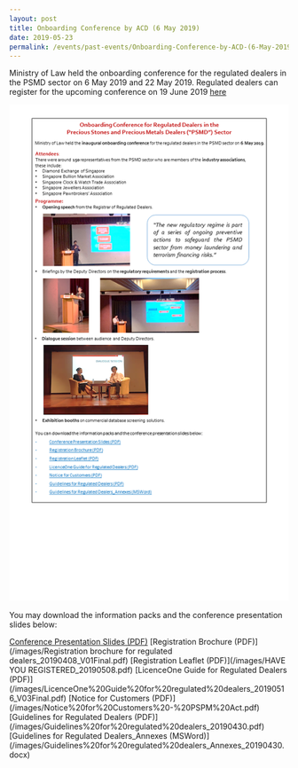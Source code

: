 ```yaml
---
layout: post
title: Onboarding Conference by ACD (6 May 2019)
date: 2019-05-23
permalink: /events/past-events/Onboarding-Conference-by-ACD-(6-May-2019)/
---
```


Ministry of Law held the onboarding conference for the regulated dealers in the PSMD sector on 6 May 2019 and 22 May 2019.
Regulated dealers can register for the upcoming conference on 19 June 2019 [here](https://form.gov.sg/5cdb92fdcac839001734b2e2)

<a href="/images/6MayOnboardingConferenceEDM_Final.pdf"><img src="/images/6MayOnboardingConferenceEDM_Final.png"></a>

You may download the information packs and the conference presentation slides below:

[Conference Presentation Slides (PDF)](/images/Onboarding%20conference%20slides_20190506_V01Final.pdf)
[Registration Brochure (PDF)](/images/Registration brochure for regulated dealers_20190408_V01Final.pdf)
[Registration Leaflet (PDF)](/images/HAVE YOU REGISTERED_20190508.pdf)
[LicenceOne Guide for Regulated Dealers (PDF)] (/images/LicenceOne%20Guide%20for%20regulated%20dealers_20190516_V03Final.pdf)
[Notice for Customers (PDF)] (/images/Notice%20for%20Customers%20-%20PSPM%20Act.pdf)
[Guidelines for Regulated Dealers (PDF)] (/images/Guidelines%20for%20regulated%20dealers_20190430.pdf)
[Guidelines for Regulated Dealers_Annexes (MSWord)] (/images/Guidelines%20for%20regulated%20dealers_Annexes_20190430.docx)
